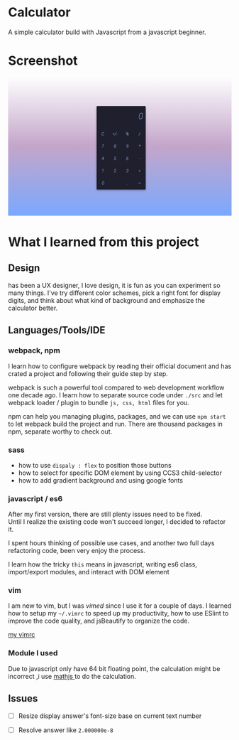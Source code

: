 
# Calculator 
A simple calculator build with Javascript from a javascript beginner.


# Screenshot
![screenshot](https://github.com/skyying/Calculator/blob/master/img/screenshot.jpg)


# What I learned from this project

## Design
has been a UX designer, I love design, it is fun as you can experiment so many
things. I've try different color schemes, pick a right font for display
digits, and think about what kind of background and emphasize the calculator
better. 


## Languages/Tools/IDE

### webpack, npm
I learn how to configure webpack by reading their official document and has crated a
project and following their guide step by step. 

webpack is such a powerful tool compared to web development workflow one decade ago. 
I learn how to separate source code under `./src` and let webpack loader /
plugin to bundle `js, css, html` files for you. 

npm can help you managing plugins, packages, and we can use `npm start` to let
webpack build the project and run. There are thousand packages in npm, separate
worthy to check out.

### sass
- how to use `dispaly : flex` to position those buttons
- how to select for specific DOM element by using CCS3 child-selector
- how to add gradient background and using google fonts

### javascript / es6
After my first version, there are still plenty issues need to be fixed.  
Until I realize the existing code won't succeed longer, I decided to refactor it.

I spent hours thinking of possible use cases, and another two full days 
refactoring code, been very enjoy the process. 

I learn how the tricky `this` means in javascript, writing es6 class,
  import/export modules, and interact with DOM element 

### vim   
  I am new to vim, but I was *vimed* since I use it for a couple of days.
  I learned how to setup my `~/.vimrc` to speed up my productivity, how to use
  ESlint to improve the code quality, and jsBeautify to organize the code. 

  [my vimrc](https://github.com/skyying/dotfiles/blob/master/vim/.vimrc)


### Module I used
  Due to javascript only have 64 bit floating point, the calculation might be
  incorrect ,i use [ mathjs ](http://mathjs.org/) to do the calculation.


## Issues
  - [ ] Resize display answer's font-size base on current text number
  - [ ] Resolve answer like `2.000000e-8`


